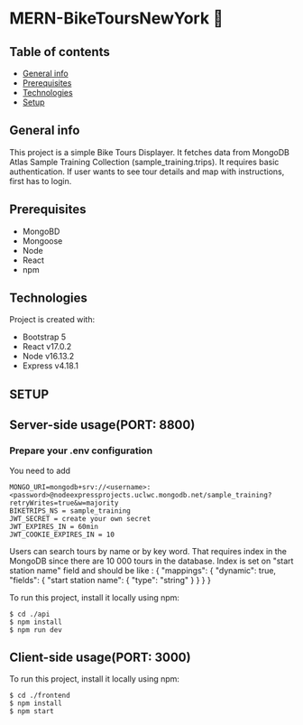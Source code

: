 # MERN-BikeToursNewYork :bicyclist:

## Table of contents
* [General info](#general-info)
* [Prerequisites](#prerequisites)
* [Technologies](#technologies)
* [Setup](#setup)

## General info
This project is a simple Bike Tours Displayer. It fetches data from MongoDB Atlas Sample Training Collection (sample_training.trips).
It requires basic authentication. If user wants to see tour details and map with instructions, first has to login.

## Prerequisites
* MongoBD
* Mongoose
* Node
* React
* npm
	
## Technologies
Project is created with:
* Bootstrap 5
* React v17.0.2
* Node v16.13.2
* Express v4.18.1

## SETUP

## Server-side usage(PORT: 8800)
### Prepare your .env configuration
You need to add 
```
MONGO_URI=mongodb+srv://<username>:<password>@nodeexpressprojects.uclwc.mongodb.net/sample_training?retryWrites=true&w=majority
BIKETRIPS_NS = sample_training
JWT_SECRET = create your own secret
JWT_EXPIRES_IN = 60min
JWT_COOKIE_EXPIRES_IN = 10
```

Users can search tours by name or by key word. That requires index in the MongoDB since there are 10 000 tours in the database.
Index is set on "start station name" field and should be like :
{
  "mappings": {
    "dynamic": true,
    "fields": {
      "start station name": {
        "type": "string"
      }
    }
  }
}

To run this project, install it locally using npm:

```
$ cd ./api
$ npm install
$ npm run dev
```
	
## Client-side usage(PORT: 3000)
To run this project, install it locally using npm:

```
$ cd ./frontend
$ npm install
$ npm start
```
